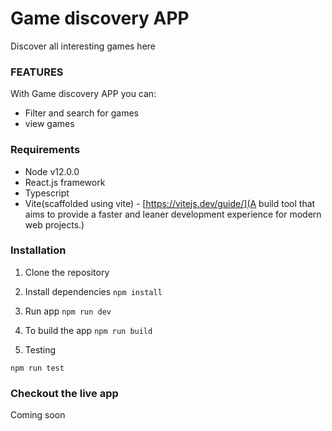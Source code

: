 # Game discovery APP

Discover all interesting games here

### FEATURES

With Game discovery APP you can:

- Filter and search for games
- view games

### Requirements

- Node v12.0.0
- React.js framework
- Typescript
- Vite(scaffolded using vite) - [https://vitejs.dev/guide/](A build tool that aims to provide a faster and leaner development experience for modern web projects.)

### Installation

1. Clone the repository

2. Install dependencies
   `npm install`

3. Run app
   `npm run dev`

4. To build the app
   `npm run build`

5. Testing

`npm run test`

### Checkout the live app

Coming soon

